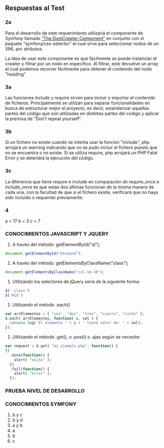 ## Respuestas al Test

### 2a

Para el desarrollo de este requerimiento utilizaría el componente de Symfony llamado 
["The DomCrawler Component"](https://symfony.com/doc/current/components/dom_crawler.html) en
conjunto con el paquete "symfony/css-selector" el cual sirve para seleccionar nodos de un XML por atributos.

La idea de usar este componente es que fácilmente se puede instanciar el crawler y filtrar por un nodo en específico. 
Al filtrar, este devuelve un array el cual podemos recorrer fácilmente para obtener el contenido del nodo "heading"
 
### 3a
Las funciones include y require sirven para incluir o importar el contenido de ficheros. Principalmente se utilizan
para separar funcionalidades en busca de estructurar mejor el proyecto, es decir, estandarizar aquellas partes del 
código que son utilizadas en distintas partes del codigo y aplicar la premisa de "Don't repeat yourself".

### 3b
Si un fichero no existe cuando se intenta usar la función "include", php arrojará un warning indicando que no se pudo 
incluir el fichero puesto que no se encuentra o no existe. Si se utiliza require, php arrojará un PHP Fatal Error y se 
detendrá la ejecución del código.

### 3c
La diferencia que tiene require e include en comparación de require_once e include_once es que estas dos últimas funcionan
de la misma manera de cada una, con la facultad de que si el fichero existe, verificará que no haya sido incluido o requerido
previamente.

### 4
a = 17
b = 3
c = 7

### CONOCIMIENTOS JAVASCRIPT Y JQUERY
1. A través del método: getElementById("id");
```Javascript
document.getElementById("btnSend");
```
1. A través del método: getElementsByClassName("class");
```Javascript
document.getElementsByClassName("col-sm-10");
```
1. Utilizando los selectores de jQuery seria de la siguiente forma:
```Javascript
$('.class')
$('#id')
```
1. Utilizando el método .each()
```javascript
var arrElementos = [ "uno", "dos", "tres", "cuatro", "cinto" ];
$.each( arrElementos, function( i, val ) {
  console.log('El elemento ' + i + ' tiene valor de: ' + val);
});
``` 
1. Utilizando el método .get(), o .post() o .ajax según se necesite:
```javascript
var request = $.get( "mi_ejemplo.php", function() {
})
  .done(function() {
    alert( "exito" );
  })
  .fail(function() {
    alert( "error" );
  });
```

### PRUEBA NIVEL DE DESARROLLO
### CONOCIMIENTOS SYMFONY

1. b y c
1. b y d
1. a y b
1. a
1. b
1. c